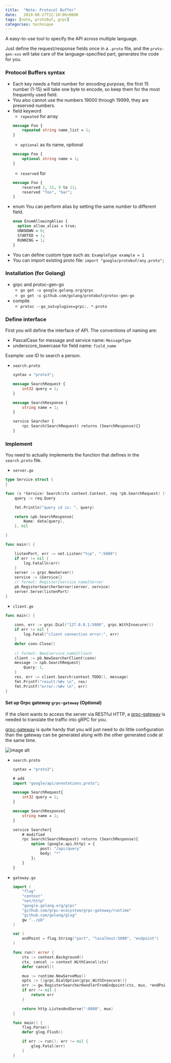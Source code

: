 ```yaml
---
title:  "Note: Protocol Buffer"
date:   2019-08-27T22:10:06+0800
tags: [note, protobuf, grpc]
categories: technique
---
```


A easy-to-use tool to specify the API across multiple language.

Just define the request/response fields once in a `.proto` file, and the `proto-gen-xxx` will take care of the language-specified part, generates the code for you.

### Protocol Buffers syntax

- Each key needs a field number for encoding purpose, the first 15 number (1-15) will take one byte to encode, so keep them for the most frequently used field.
- You also cannot use the numbers 19000 through 19999, they are preserved numbers.
- field keyword
    - `repeated` for array
    ```protobuf
    message Foo {
        repeated string name_list = 1;
    }
    ```
    - `optional` as its name, optional
    ```protobuf
    message Foo {
        optional string name = 1;
    }
    ```
    - `reserved` for 
    ```protobuf
    message Foo {
        reserved 2, 15, 9 to 11;
        reserved "foo", "bar";
    }
    ```
- enum 
You can perform alias by setting the same number to different field.
    ```protobuf
    enum EnumAllowingAlias {
      option allow_alias = true;
      UNKNOWN = 0;
      STARTED = 1;
      RUNNING = 1;
    }
    ```
- You can define custom type such as: `ExampleType example = 1`
- You can import existing proto file: `import "google/protobuf/any.proto";`


### Installation (for Golang)

- grpc and protoc-gen-go
    - `go get -u google.golang.org/grpc`
    - `go get -u github.com/golang/protobuf/protoc-gen-go`
- compile
    - `protoc --go_out=plugins=grpc:. *.proto`

### Define interface
First you will define the interface of API. The conventions of naming are:
- PascalCase for message and service name: `MessageType`
- underscore_lowercase for field name: `field_name`

Example: use ID to search a person.
- `search.proto`
    ```proto
    syntax = "proto3";

    message SearchRequest {
        int32 query = 1;
    }

    message SearchResponse {
        string name = 1;
    }

    service Searcher {
        rpc Search(SearchRequest) returns (SearchResponse){}
    }
    ```

### Implement
You need to actually implements the function that defines in the `search.proto` file.
- `server.go`
```go
type Service struct {
}

func (s *Service) Search(ctx context.Context, req *pb.SearchRequest) (*pb.SearchResponse, error) {
    query := req.Query

    fmt.Println("query id is: ", query)

    return &pb.SearchResponse{
        Name: data[query],
    }, nil

}

func main() {

    listenPort, err := net.Listen("tcp", ":5000")
    if err != nil {
        log.Fatalln(err)
    }
    server := grpc.NewServer()
    service := &Service{}
    // format: Register{service_name}Server
    pb.RegisterSearcherServer(server, service)
    server.Serve(listenPort)
}
```

- `client.go`
```go
func main() {
	
	conn, err := grpc.Dial("127.0.0.1:5000", grpc.WithInsecure())
	if err != nil {
		log.Fatal("client connection error:", err)
	}
	defer conn.Close()
    
    // format: New{service_name}Client
    client := pb.NewSearcherClient(conn)
	message := &pb.SearchRequest{
		Query: 1,
	}
	res, err := client.Search(context.TODO(), message)
	fmt.Printf("result:%#v \n", res)
	fmt.Printf("error::%#v \n", err)
}
```


#### Set up Grpc gateway `grpc-gateway` (Optional)
If the client wants to access the server via RESTful HTTP, a [grpc-gateway](https://github.com/grpc-ecosystem/grpc-gateway) is needed to translate the traffic into gRPC for you.

[grpc-gateway](https://github.com/grpc-ecosystem/grpc-gateway) is quite handy that you will just need to do little configuration than the gateway can be generated along with the other generated code at the same time.

![image alt](https://camo.githubusercontent.com/e75a8b46b078a3c1df0ed9966a16c24add9ccb83/68747470733a2f2f646f63732e676f6f676c652e636f6d2f64726177696e67732f642f3132687034435071724e5046686174744c5f63496f4a707446766c41716d35774c513067677149356d6b43672f7075623f773d37343926683d333730)

- `search.proto`
    ```proto
    syntax = "proto3";

    # add
    import "google/api/annotations.proto";

    message SearchRequest{
        int32 query = 1;
    }

    message SearchResponse{
        string name = 1;
    }

    service Searcher{
        # modified
        rpc Search(SearchRequest) returns (SearchResponse){
            option (google.api.http) = {
                post: "/api/query"
                body: "*"
            };
        }
    }

    ```
- `gateway.go`
    ```go
    import (
        "flag"
        "context"
        "net/http"
        "google.golang.org/grpc"
        "github.com/grpc-ecosystem/grpc-gateway/runtime"
        "github.com/golang/glog"
        gw "../pb"
    )

    var (
        endPoint = flag.String("port", "localhost:5000", "endpoint")
    )

    func run() error {
        ctx := context.Background()
        ctx, cancel := context.WithCancel(ctx)
        defer cancel()

        mux := runtime.NewServeMux()
        opts := []grpc.DialOption{grpc.WithInsecure()}
        err := gw.RegisterSearcherHandlerFromEndpoint(ctx, mux, *endPoint, opts)
        if err != nil {
            return err
        }

        return http.ListenAndServe(":8080", mux)
    }

    func main() {
        flag.Parse()
        defer glog.Flush()

        if err := run(); err != nil {
            glog.Fatal(err)
        }
    }
    ```
